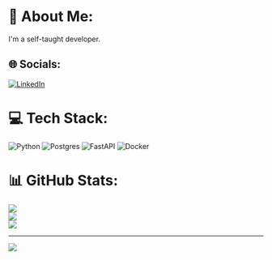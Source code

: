 # 💫 About Me:
I'm a self-taught developer.

## 🌐 Socials:
[![LinkedIn](https://img.shields.io/badge/LinkedIn-%230077B5.svg?logo=linkedin&logoColor=white)](https://linkedin.com/in/daniel-lacina-071191306)

# 💻 Tech Stack:
![Python](https://img.shields.io/badge/python-3670A0?style=for-the-badge&logo=python&logoColor=ffdd54) 
![Postgres](https://img.shields.io/badge/postgres-%23316192.svg?style=for-the-badge&logo=postgresql&logoColor=white) 
![FastAPI](https://img.shields.io/badge/FastAPI-005571?style=for-the-badge&logo=fastapi) 
![Docker](https://img.shields.io/badge/docker-%230db7ed.svg?style=for-the-badge&logo=docker&logoColor=white)

# 📊 GitHub Stats:
![](https://github-readme-stats.vercel.app/api?username=bendeez&theme=dark&hide_border=false&include_all_commits=false&count_private=false)<br/>
![](https://github-readme-streak-stats.herokuapp.com/?user=bendeez&theme=dark&hide_border=false)<br/>
![](https://github-readme-stats.vercel.app/api/top-langs/?username=bendeez&theme=dark&hide_border=false&include_all_commits=false&count_private=false&layout=compact)

---
[![](https://visitcount.itsvg.in/api?id=bendeez&icon=0&color=0)](https://visitcount.itsvg.in)

<!-- Proudly created with GPRM ( https://gprm.itsvg.in ) -->
